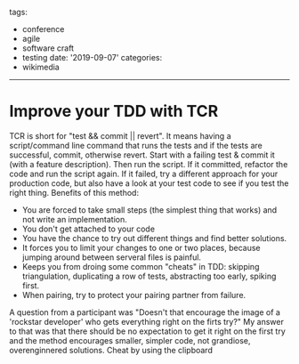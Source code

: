 tags:
  - conference
  - agile
  - software craft
  - testing
date: '2019-09-07'
categories:
  - wikimedia
---
# Improve your TDD with TCR
TCR is short for "test && commit || revert". It means having  a script/command line command that runs the tests and if the tests are successful, commit, otherwise revert.
Start with a failing test & commit it (with a feature description).
Then run the script. If it committed, refactor the code and run the script again. If it failed, try a different approach for your production code, but also have a look at your test code to see if you test the right thing.
Benefits of this method:
- You are forced to take small steps (the simplest thing that works) and not write an implementation.
- You don't get attached to your code
- You have the chance to try out different things and find better solutions.
- It forces you to limit your changes to one or two places, because jumping around between serveral files is painful.
- Keeps you from droing some common "cheats" in TDD: skipping triangulation, duplicating a row of tests, abstracting too early, spiking first. 
- When pairing, try to protect your pairing partner from failure.


A question from a participant was "Doesn't that encourage the image of a 'rockstar developer' who gets everything right on the firts try?" My answer to that was that there should be no expectation to get it right on the first try and the method encourages smaller, simpler code, not grandiose, overenginnered solutions.
Cheat by using the clipboard
